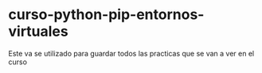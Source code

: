 # curso-python-pip-entornos-virtuales
Este va se utilizado para guardar todos las practicas que se van a ver en el curso
